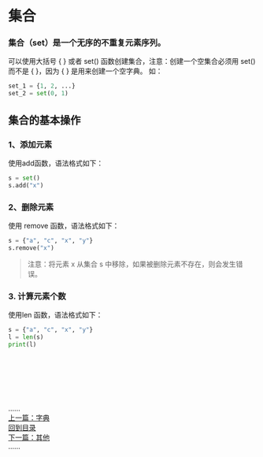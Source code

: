 # 集合

### 集合（set）是一个无序的不重复元素序列。

可以使用大括号 { } 或者 set() 函数创建集合，注意：创建一个空集合必须用 set() 而不是 { }，因为 { } 是用来创建一个空字典。 如：

```python
set_1 = {1, 2, ...}
set_2 = set(0, 1)
```

## 集合的基本操作

### 1、添加元素

使用add函数，语法格式如下：

```python
s = set()
s.add("x")
```

### 2、删除元素

使用 remove 函数，语法格式如下：

```python
s = {"a", "c", "x", "y"}
s.remove("x")
```

> 注意：将元素 x 从集合 s 中移除，如果被删除元素不存在，则会发生错误。

### 3. 计算元素个数

使用len 函数，语法格式如下：

```python
s = {"a", "c", "x", "y"}
l = len(s)
print(l)
```

<br />
<br />
<br />
<br />
<br />

......     
[上一篇：字典](dict.md)     
[回到目录](../Readme.md)    
[下一篇：其他](other.md)    
......   


